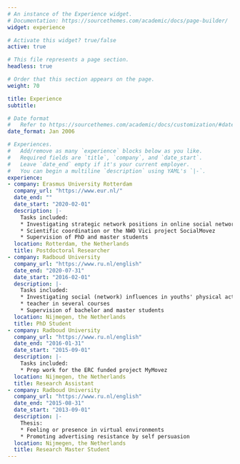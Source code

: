 ```yaml
---
# An instance of the Experience widget.
# Documentation: https://sourcethemes.com/academic/docs/page-builder/
widget: experience

# Activate this widget? true/false
active: true

# This file represents a page section.
headless: true

# Order that this section appears on the page.
weight: 70

title: Experience
subtitle:

# Date format
#   Refer to https://sourcethemes.com/academic/docs/customization/#date-format
date_format: Jan 2006

# Experiences.
#   Add/remove as many `experience` blocks below as you like.
#   Required fields are `title`, `company`, and `date_start`.
#   Leave `date_end` empty if it's your current employer.
#   You can begin a multiline `description` using YAML's `|-`.
experience:
- company: Erasmus University Rotterdam
  company_url: "https://www.eur.nl/"
  date_end: ""
  date_start: "2020-02-01"
  description: |-
    Tasks included:
    * Investigating strategic network positions in online social networks
    * Scientific coordination or the NWO Vici project SocialMovez
    * Supervision of PhD and master students
  location: Rotterdam, the Netherlands
  title: Postdoctoral Researcher
- company: Radboud University
  company_url: "https://www.ru.nl/english"
  date_end: "2020-07-31"
  date_start: "2016-02-01"
  description: |-
    Tasks included:
    * Investigating social (network) influences in youths' physical activity
    * teacher in several courses
    * Supervision of bachelor and master students
  location: Nijmegen, the Netherlands
  title: PhD Student
- company: Radboud University
  company_url: "https://www.ru.nl/english"
  date_end: "2016-01-31"
  date_start: "2015-09-01"
  description: |-
    Tasks included:
    * Prep work for the ERC funded project MyMovez
  location: Nijmegen, the Netherlands
  title: Research Assistant
- company: Radboud University
  company_url: "https://www.ru.nl/english"
  date_end: "2015-08-31"
  date_start: "2013-09-01"
  description: |-
    Thesis:
    * Feeling or presence in virtual environments
    * Promoting advertising resistance by self persuasion
  location: Nijmegen, the Netherlands
  title: Research Master Student
---
```


